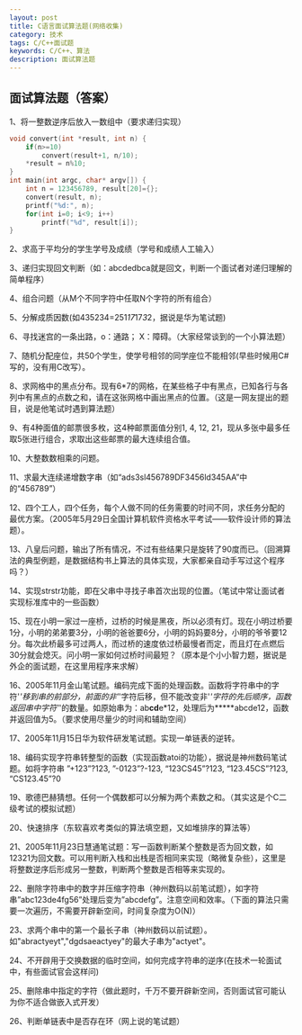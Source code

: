 ```yaml
---
layout: post
title: C语言面试算法题(网络收集)
category: 技术
tags: C/C++面试题
keywords: C/C++、算法
description: 面试算法题
---
```


##	面试算法题（答案）

1、将一整数逆序后放入一数组中（要求递归实现）
```C
void convert(int *result, int n) {
	if(n>=10)
		convert(result+1, n/10);
	*result = n%10;	
}
int main(int argc, char* argv[]) {
	int n = 123456789, result[20]={};
	convert(result, n);
	printf("%d:", n);
	for(int i=0; i<9; i++)
		printf("%d", result[i]);
}
```

2、求高于平均分的学生学号及成绩（学号和成绩人工输入）

3、递归实现回文判断（如：abcdedbca就是回文，判断一个面试者对递归理解的简单程序）

4、组合问题（从M个不同字符中任取N个字符的所有组合）

5、分解成质因数(如435234=251*17*17*3*2，据说是华为笔试题)

6、寻找迷宫的一条出路，o：通路； X：障碍。（大家经常谈到的一个小算法题）

7、随机分配座位，共50个学生，使学号相邻的同学座位不能相邻(早些时候用C#写的，没有用C改写）。

8、求网格中的黑点分布。现有6*7的网格，在某些格子中有黑点，已知各行与各列中有黑点的点数之和，请在这张网格中画出黑点的位置。（这是一网友提出的题目，说是他笔试时遇到算法题）

9、有4种面值的邮票很多枚，这4种邮票面值分别1, 4, 12, 21，现从多张中最多任取5张进行组合，求取出这些邮票的最大连续组合值。

10、大整数数相乘的问题。

11、求最大连续递增数字串（如“ads3sl456789DF3456ld345AA”中的“456789”）

12、四个工人，四个任务，每个人做不同的任务需要的时间不同，求任务分配的最优方案。（2005年5月29日全国计算机软件资格水平考试——软件设计师的算法题）。

13、八皇后问题，输出了所有情况，不过有些结果只是旋转了90度而已。（回溯算法的典型例题，是数据结构书上算法的具体实现，大家都亲自动手写过这个程序吗？）

14、实现strstr功能，即在父串中寻找子串首次出现的位置。（笔试中常让面试者实现标准库中的一些函数）

15、现在小明一家过一座桥，过桥的时候是黑夜，所以必须有灯。现在小明过桥要1分，小明的弟弟要3分，小明的爸爸要6分，小明的妈妈要8分，小明的爷爷要12分。每次此桥最多可过两人，而过桥的速度依过桥最慢者而定，而且灯在点燃后30分就会熄灭。问小明一家如何过桥时间最短？（原本是个小小智力题，据说是外企的面试题，在这里用程序来求解）

16、2005年11月金山笔试题。编码完成下面的处理函数。函数将字符串中的字符'*'移到串的前部分，前面的非'*'字符后移，但不能改变非'*'字符的先后顺序，函数返回串中字符'*'的数量。如原始串为：ab**cd**e*12，处理后为*****abcde12，函数并返回值为5。（要求使用尽量少的时间和辅助空间）

17、2005年11月15日华为软件研发笔试题。实现一单链表的逆转。

18、编码实现字符串转整型的函数（实现函数atoi的功能），据说是神州数码笔试题。如将字符串 ”+123”?123, ”-0123”?-123, “123CS45”?123, “123.45CS”?123, “CS123.45”?0

19、歌德巴赫猜想。任何一个偶数都可以分解为两个素数之和。（其实这是个C二级考试的模拟试题）

20、快速排序（东软喜欢考类似的算法填空题，又如堆排序的算法等）

21、2005年11月23日慧通笔试题：写一函数判断某个整数是否为回文数，如12321为回文数。可以用判断入栈和出栈是否相同来实现（略微复杂些），这里是将整数逆序后形成另一整数，判断两个整数是否相等来实现的。

22、删除字符串中的数字并压缩字符串（神州数码以前笔试题），如字符串”abc123de4fg56”处理后变为”abcdefg”。注意空间和效率。（下面的算法只需要一次遍历，不需要开辟新空间，时间复杂度为O(N)）

23、求两个串中的第一个最长子串（神州数码以前试题）。如"abractyeyt","dgdsaeactyey"的最大子串为"actyet"。

24、不开辟用于交换数据的临时空间，如何完成字符串的逆序(在技术一轮面试中，有些面试官会这样问)

25、删除串中指定的字符（做此题时，千万不要开辟新空间，否则面试官可能认为你不适合做嵌入式开发）

26、判断单链表中是否存在环（网上说的笔试题）
